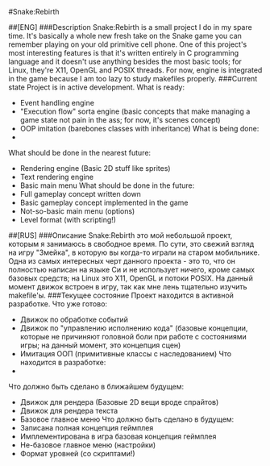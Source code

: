 #Snake:Rebirth

##[ENG]
###Description
Snake:Rebirth is a small project I do in my spare time. It's basically a whole new fresh take on the Snake game you can remember playing on your old primitive cell phone. One of this project's most interesting features is that it's written entirely in C programming language and it doesn't use anything besides the most basic tools; for Linux, they're X11, OpenGL and POSIX threads. For now, engine is integrated in the game because I am too lazy to study makefiles properly.
###Current state
Project is in active development.
What is ready:
- Event handling engine
- "Execution flow" sorta engine (basic concepts that make managing a game state not pain in the ass; for now, it's scenes concept)
- OOP imitation (barebones classes with inheritance)
What is being done:
-
What should be done in the nearest future:
- Rendering engine (Basic 2D stuff like sprites)
- Text rendering engine
- Basic main menu
What should be done in the future:
- Full gameplay concept written down
- Basic gameplay concept implemented in the game
- Not-so-basic main menu (options)
- Level format (with scripting!)

##[RUS]
###Описание
Snake:Rebirth это мой небольшой проект, которым я занимаюсь в свободное время. По сути, это свежий взгляд на игру "Змейка", в которую вы когда-то играли на старом мобильнике. Одна из самых интересных 
черт данного проекта - это то, что он полностью написан на языке Си и не использует ничего, кроме самых базовых средств; на Linux это X11, OpenGL и потоки POSIX. На данный момент движок встроен в игру, 
так как мне лень тщательно изучить makefile'ы.
###Текущее состояние
Проект находится в активной разработке.
Что уже готово:
- Движок по обработке событий
- Движок по "управлению исполнению кода" (базовые концепции, которые не причиняют головной боли при работе с состояниями игры; на данный момент, это концепция сцен)
- Имитация ООП (примитивные классы с наследованием)
Что находится в разработке:
-
Что должно быть сделано в ближайшем будущем:
- Движок для рендера (Базовые 2D вещи вроде спрайтов)
- Движок для рендера текста
- Базовое главное меню
Что должно быть сделано в будущем:
- Записана полная концепция геймплея
- Имплементирована в игра базовая концепция геймплея
- Не-базовое главное меню (настройки)
- Формат уровней (со скриптами!)
